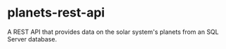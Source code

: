 # planets-rest-api
A REST API that provides data on the solar system's planets from an SQL Server database.
